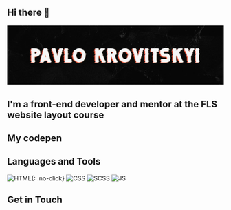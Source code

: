 ## Hi there 👋
[![Header](https://github.com/PavloKrovitskyi/PavloKrovitskyi/blob/main/assets/signature-5.webp)](https://pavlo-k-portfolio.netlify.app/)

## I'm a front-end developer and mentor at the FLS website layout course

## My codepen

## Languages and Tools
![HTML{: .no-click}](https://img.shields.io/badge/HTML-010101?style=for-the-badge&logo=html5)
![CSS](https://img.shields.io/badge/CSS-010101?style=for-the-badge&logo=css3&logoColor=1572B6)
![SCSS](https://img.shields.io/badge/SCSS-010101?style=for-the-badge&logo=sass&logoColor=c86799)
![JS](https://img.shields.io/badge/Java%20Script-010101?style=for-the-badge&logo=javascript&logoColor=F7DF1E)

## Get in Touch

